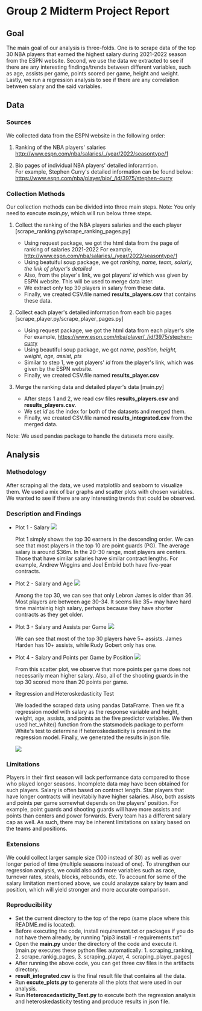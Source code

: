 # Group 2 Midterm Project Report

## Goal

The main goal of our analysis is three-folds. One is to scrape data of the top 30 NBA players that earned the highest salary during 2021-2022 season from the ESPN website. Second, we use the data we extracted to see if there are any interesting findings/trends between different variables, such as age, assists per game, points scored per game, height and weight. Lastly, we run a regression analysis to see if there are any correlation between salary and the said variables.

## Data

### Sources

We collected data from the ESPN website in the following order:

1. Ranking of the NBA players' salaries 
	http://www.espn.com/nba/salaries/_/year/2022/seasontype/1

2. Bio pages of individual NBA players' detailed inforamtion.	
	For example, Stephen Curry's detailed information can be found below:
	https://www.espn.com/nba/player/bio/_/id/3975/stephen-curry

### Collection Methods

Our collection methods can be divided into three main steps.
Note: You only need to execute *main.py*, which will run below three steps.


1. Collect the ranking of the NBA players salaries and the each player [scrape_ranking.py/scrape_ranking_pages.py]
	- Using request package, we got the html data from the page of ranking of salaries 2021-2022
	  For example, http://www.espn.com/nba/salaries/_/year/2022/seasontype/1
	- Using beatuiful soup package, we got *ranking, name, team, salarly, the link of player's detailed*
	- Also, from the player's link, we got players' *id* which was given by ESPN website. This will be used to merge data later. 
	- We extract only top 30 players in salary from these data.
	- Finally, we created CSV.file named **results_players.csv** that contains these data.


2. Collect each player's detailed information from each bio pages [scrape_player.py/scrape_player_pages.py]
	- Using request package, we got the html data from each player's site
	  For example, https://www.espn.com/nba/player/_/id/3975/stephen-curry
	- Using beautiful soup package, we got *name, position, height, weight, age, assist, pts*
	- Similar to step 1, we got players' *id* from the player's link, which was given by the ESPN website. 
	- Finally, we created CSV.file named **results_player.csv**

3. Merge the ranking data and detailed player's data [main.py]
	- After steps 1 and 2, we read csv files **results_players.csv** and **results_players.csv**.
	- We set *id* as the index for both of the datasets and merged them.
	- Finally, we created CSV.file named **results_integrated.csv** from the merged data.

Note: We used pandas package to handle the datasets more easily.

## Analysis

### Methodology

After scraping all the data, we used matplotlib and seaborn to visualize them. We used a mix of bar graphs and scatter plots with chosen variables. We wanted to see if there are any interesting trends that could be observed.

### Description and Findings

- Plot 1 - Salary
	![](plot/salary.png)

	Plot 1 simply shows the top 30 earners in the descending order. We can see that most players in the top 10 are point guards (PG). The average salary is around $36m. In the 20-30 range, most players are centers. Those that have similar salaries have similar contract lengths. For example, Andrew Wiggins and Joel Embiid both have five-year contracts.

- Plot 2 - Salary and Age
	![](plot/age.png)

	Among the top 30, we can see that only Lebron James is older than 36. Most players are between age 30-34. It seems like 35+ may have hard time maintainig high salary, perhaps because they have shorter contracts as they get older.

- Plot 3 - Salary and Assists per Game
	![](plot/assist.png)

	We can see that most of the top 30 players have 5+ assists. James Harden has 10+ assists, while Rudy Gobert only has one.

- Plot 4 - Salary and Points per Game by Position
	![](plot/pts_salary.png)
	
	From this scatter plot, we observe that more points per game does not necessarily mean higher salary. Also, all of the shooting guards in the top 30 scored more than 20 points per game.

- Regression and Heteroskedasticity Test
	
	We loaded the scraped data using pandas DataFrame. Then we fit a regression model with salary as the response variable and height, weight, age, assists, and points as the five predictor variables. We then used het_white() function from the statsmodels package to perform White's test to determine if heteroskedasticity is present in the regression model. Finally, we generated the results in json file.

	![](plot/regression_test.png)


### Limitations

Players in their first season will lack performance data compared to those who played longer seasons. Incomplete data may have been obtained for such players. Salary is often based on contract length. Star players that have longer contracts will inevitabily have higher salaries. Also, both assists and points per game somewhat depends on the players' position. For example, point guards and shooting guards will have more assists and points than centers and power forwards. Every team has a different salary cap as well. As such, there may be inherent limitations on salary based on the teams and positions.

### Extensions

We could collect larger sample size (100 instead of 30) as well as over longer period of time (multiple seasons instead of one). To strengthen our regression analysis, we could also add more variables such as race, turnover rates, steals, blocks, rebounds, etc. To account for some of the salary limitation mentioned above, we could analayze salary by team and position, which will yield stronger and more accurate comparison.


### Reproducibility

- Set the current directory to the top of the repo (same place where this README.md is located).
- Before executing the code, install requirement.txt or packages if you do not have them already, by running "pip3 install -r requirements.txt" 
- Open the **main.py** under the directory of the code and execute it.
	(main.py executes these python files automatically: 1. scraping_ranking, 2. scrape_rankig_pages, 3. scraping_player, 4. scraping_player_pages)
- After running the above code, you can get three csv files in the artifacts directory.
- **result_integrated.csv** is the final result file that contains all the data.
- Run **excute_plots.py** to generate all the plots that were used in our analysis.
- Run **Heteroscedasticity_Test.py** to execute both the regression analysis and heteroskedasticity testing and produce results in json file.


